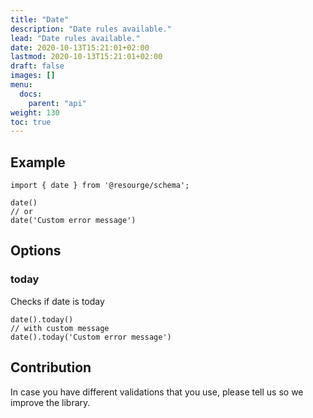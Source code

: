 ```yaml
---
title: "Date"
description: "Date rules available."
lead: "Date rules available."
date: 2020-10-13T15:21:01+02:00
lastmod: 2020-10-13T15:21:01+02:00
draft: false
images: []
menu:
  docs:
    parent: "api"
weight: 130
toc: true
---
```


## Example

```js,ts
import { date } from '@resourge/schema';

date()
// or
date('Custom error message')
```

## Options

### today

Checks if date is today

```js,ts
date().today()
// with custom message
date().today('Custom error message')
```

## Contribution

In case you have different validations that you use, please tell us so we improve the library.